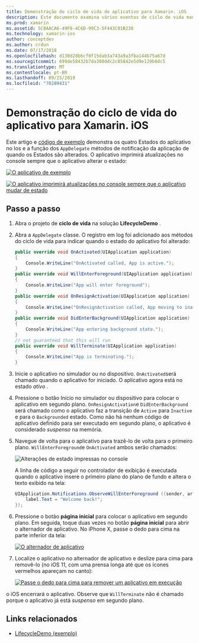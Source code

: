 ```yaml
---
title: Demonstração do ciclo de vida do aplicativo para Xamarin. iOS
description: Este documento examina vários eventos de ciclo de vida manipulados pelo representante do aplicativo em um aplicativo iOS, demonstrando quando e como esses eventos são tratados.
ms.prod: xamarin
ms.assetid: 5C8AACA6-49F8-4C6D-99C3-5F443C01B230
ms.technology: xamarin-ios
author: conceptdev
ms.author: crdun
ms.date: 07/17/2018
ms.openlocfilehash: d130d28b6cf0f15dab3a743a9a3fba144b75a67d
ms.sourcegitcommit: 699de58432b7da300ddc2c85842e5d9e129b0dc5
ms.translationtype: MT
ms.contentlocale: pt-BR
ms.lasthandoff: 09/25/2019
ms.locfileid: "70289431"
---
```

# <a name="application-lifecycle-demo-for-xamarinios"></a>Demonstração do ciclo de vida do aplicativo para Xamarin. iOS

Este artigo e [código de exemplo](https://docs.microsoft.com/samples/xamarin/ios-samples/lifecycledemo) demonstra os quatro Estados do aplicativo no Ios e a função dos `AppDelegate` métodos de notificação da aplicação de quando os Estados são alterados. O aplicativo imprimirá atualizações no console sempre que o aplicativo alterar o estado:

[![](application-lifecycle-demo-images/image3-sml.png "O aplicativo de exemplo")](application-lifecycle-demo-images/image3.png#lightbox)

[![](application-lifecycle-demo-images/image4.png "O aplicativo imprimirá atualizações no console sempre que o aplicativo mudar de estado")](application-lifecycle-demo-images/image4.png#lightbox)

## <a name="walkthrough"></a>Passo a passo

1. Abra o projeto de **ciclo de vida** na solução **LifecycleDemo** .
1. Abra a `AppDelegate` classe. O registro em log foi adicionado aos métodos do ciclo de vida para indicar quando o estado do aplicativo foi alterado:

    ```csharp
    public override void OnActivated(UIApplication application)
    {
        Console.WriteLine("OnActivated called, App is active.");
    }
    public override void WillEnterForeground(UIApplication application)
    {
        Console.WriteLine("App will enter foreground");
    }
    public override void OnResignActivation(UIApplication application)
    {
        Console.WriteLine("OnResignActivation called, App moving to inactive state.");
    }
    public override void DidEnterBackground(UIApplication application)
    {
        Console.WriteLine("App entering background state.");
    }
    // not guaranteed that this will run
    public override void WillTerminate(UIApplication application)
    {
        Console.WriteLine("App is terminating.");
    }
    ```

1. Inicie o aplicativo no simulador ou no dispositivo. `OnActivated`será chamado quando o aplicativo for iniciado. O aplicativo agora está no estado _ativo_ .
1. Pressione o botão Início no simulador ou dispositivo para colocar o aplicativo em segundo plano. `OnResignActivation`e `DidEnterBackground` será chamado como o aplicativo faz a transição de `Active` para `Inactive` e para o `Backgrounded` estado. Como não há nenhum código de aplicativo definido para ser executado em segundo plano, o aplicativo é considerado _suspenso_ na memória.
1. Navegue de volta para o aplicativo para trazê-lo de volta para o primeiro plano. `WillEnterForeground`e `OnActivated` ambos serão chamados:

    ![](application-lifecycle-demo-images/image4.png "Alterações de estado impressas no console")

    A linha de código a seguir no controlador de exibição é executada quando o aplicativo insere o primeiro plano do plano de fundo e altera o texto exibido na tela:

    ```csharp
    UIApplication.Notifications.ObserveWillEnterForeground ((sender, args) => {
        label.Text = "Welcome back!";
    });
    ```

1. Pressione o botão **página inicial** para colocar o aplicativo em segundo plano. Em seguida, toque duas vezes no botão **página inicial** para abrir o alternador de aplicativo. No iPhone X, passe o dedo para cima na parte inferior da tela:

    [![O alternador de aplicativo](application-lifecycle-demo-images/app-switcher-sml.png "O alternador de aplicativo")](application-lifecycle-demo-images/app-switcher.png#lightbox)
  
1. Localize o aplicativo no alternador de aplicativo e deslize para cima para removê-lo (no iOS 11, com uma prensa longa até que os ícones vermelhos apareçam no canto):

    [![Passe o dedo para cima para remover um aplicativo em execução](application-lifecycle-demo-images/app-switcher-swipe-sml.png "Passe o dedo para cima para remover um aplicativo em execução")](application-lifecycle-demo-images/app-switcher-swipe.png#lightbox)

o iOS encerrará o aplicativo. Observe que `WillTerminate` não é chamado porque o aplicativo já está _suspenso_ em segundo plano.

## <a name="related-links"></a>Links relacionados

- [LifecycleDemo (exemplo)](https://docs.microsoft.com/samples/xamarin/ios-samples/lifecycledemo)
